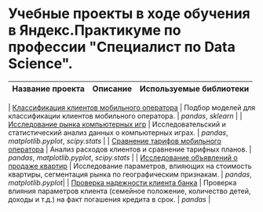 # Учебные проекты в ходе обучения в Яндекс.Практикуме по профессии "Специалист по Data Science".

| Название проекта | Описание | Используемые библиотеки | 
| :---------------------- | :---------------------- | :---------------------- |

| [Классификация клиентов мобильного оператора](mobile_tariffs_2) | Подбор моделей для классификации клиентов мобильного оператора. | *pandas*, *sklearn* |
| [Исследование рынка компьютерных игр](games) | Исследовательский и статистический анализ данных о компьютерных играх. | *pandas*, *matplotlib.pyplot*, *scipy.stats* |
| [Сравнение тарифов мобильного оператора](mobile_tariffs) | Анализ расходов клиентов и сравнение тарифных планов. | *pandas*, *matplotlib.pyplot*, *scipy.stats* |
| [Исследование объявлений о продаже квартир](spb_realty) | Исследование параметров, влияющих на стоимость квартиры, сегментация рынка по географическим признакам. | *pandas*, *matplotlib.pyplot*|
| [Проверка надежности клиента банка](credit_scoring) | Проверка влияния параметров клиента (семейное положение, количество детей, доходы и т.д.) на факт погашения кредита в срок. | *pandas* |
